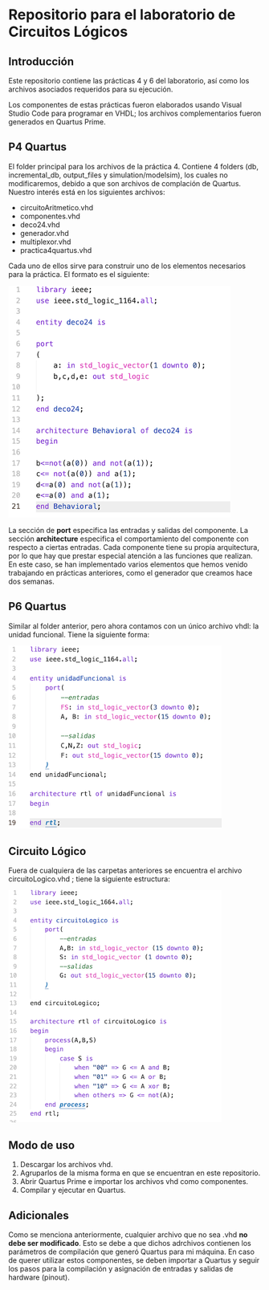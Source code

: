 
# Repositorio para el laboratorio de Circuitos Lógicos

## Introducción 

Este repositorio contiene las prácticas 4 y 6 del laboratorio, así como los archivos asociados requeridos para su ejecución. 

Los componentes de estas prácticas fueron elaborados usando Visual Studio Code para programar en VHDL; los archivos complementarios fueron generados en Quartus Prime. 

## P4 Quartus  

El folder principal para los archivos de la práctica 4. Contiene 4 folders (db, incremental_db, output_files y simulation/modelsim), los cuales no modificaremos, debido a que son archivos de complación de Quartus. Nuestro interés está en los siguientes archivos:  

- circuitoAritmetico.vhd
- componentes.vhd
- deco24.vhd 
- generador.vhd
- multiplexor.vhd
- practica4quartus.vhd

Cada uno de ellos sirve para construir uno de los elementos necesarios para la práctica. El formato es el siguiente: 

![Ejemplo de un archivo vhdl](./pics/prueba.png)

La sección de **port** especifica las entradas y salidas del componente. La sección **architecture** especifica el comportamiento del componente con respecto a ciertas entradas. Cada componente tiene su propia arquitectura, por lo que hay que prestar especial atención a las funciones que realizan. En este caso, se han implementado varios elementos que hemos venido trabajando en prácticas anteriores, como el generador que creamos hace dos semanas. 

## P6 Quartus 

Similar al folder anterior, pero ahora contamos con un único archivo vhdl: la unidad funcional. Tiene la siguiente forma: 

![unidad funcional](./pics/unidadFuncional.png)


## Circuito Lógico 

Fuera de cualquiera de las carpetas anteriores se encuentra el archivo circuitoLogico.vhd ; tiene la siguiente estructura: 


![Circuito Lógico](./pics/circlog.png)

## Modo de uso

1. Descargar los archivos vhd.
2. Agruparlos de la misma forma en que se encuentran en este repositorio. 
3. Abrir Quartus Prime e importar los archivos vhd como componentes.
4. Compilar y ejecutar en Quartus.


## Adicionales 

Como se menciona anteriormente, cualquier archivo que no sea .vhd **no debe ser modificado**. Esto se debe a que dichos adrchivos contienen los parámetros de compilación que generó Quartus para mi máquina. En caso de querer utilizar estos componentes, se deben importar a Quartus y seguir los pasos para la compilación y asignación de entradas y salidas de hardware (pinout).  
